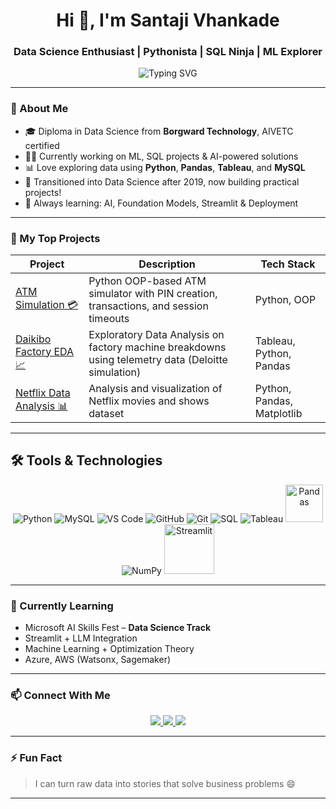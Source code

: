 <h1 align="center">Hi 👋, I'm Santaji Vhankade</h1>
<h3 align="center">Data Science Enthusiast | Pythonista | SQL Ninja | ML Explorer</h3>

<p align="center">
 <p align="center">
  <p align="center">
  <p align="center">
  <p align="center">
  <p align="center">
 <p align="center">
 <p align="center">
  <p align="center">
  <img src="https://readme-typing-svg.demolab.com?font=Fira+Code&pause=2000&speed=80&center=true&width=1200&lines=Data+Science+%7C+Machine+Learning+%7C+Artificial+Intelligence+%7C+Python+%7C+SQL+%7C+Pandas+%7C+NumPy+%7C+Seaborn;Matplotlib+%7C+Tableau+%7C+Power+BI+%7C+Excel+%7C+Streamlit+%7C+Jupyter+Notebook+%7C+VS+Code;Git+%26+GitHub+%7C+Scikit-learn+%7C+XGBoost+%7C+MySQL+%7C+APIs+%7C+Web+Scraping" alt="Typing SVG" />
</p>




</p>



</p>

---

### 🚀 About Me

- 🎓 Diploma in Data Science from **Borgward Technology**, AIVETC certified
- 👨‍💻 Currently working on ML, SQL projects & AI-powered solutions  
- 📊 Love exploring data using **Python**, **Pandas**, **Tableau**, and **MySQL**
- 🔄 Transitioned into Data Science after 2019, now building practical projects!
- 🧠 Always learning: AI, Foundation Models, Streamlit & Deployment

---

### 📌 My Top Projects

| Project | Description | Tech Stack |
|---------|-------------|------------|
| [ATM Simulation 💳](https://github.com/santajivhankade/atm-simulation) | Python OOP-based ATM simulator with PIN creation, transactions, and session timeouts | Python, OOP |
| [Daikibo Factory EDA 📈](https://github.com/santajivhankade/daikibo-telemetry-eda) | Exploratory Data Analysis on factory machine breakdowns using telemetry data (Deloitte simulation) | Tableau, Python, Pandas |
| [Netflix Data Analysis 📊](https://github.com/santajivhankade/netflix-data-analysis) | Analysis and visualization of Netflix movies and shows dataset | Python, Pandas, Matplotlib |



---

<h2 align="left">🛠️ Tools & Technologies</h2>
<p align="center">
  <img src="https://img.icons8.com/color/48/000000/python.png" alt="Python"/>
  <img src="https://img.icons8.com/ios-filled/50/000000/mysql-logo.png" alt="MySQL"/>
  <img src="https://img.icons8.com/fluent/48/000000/visual-studio-code-2019.png" alt="VS Code"/>
  <img src="https://img.icons8.com/ios-glyphs/48/000000/github.png" alt="GitHub"/>
  <img src="https://img.icons8.com/color/48/000000/git.png" alt="Git"/>
  <img src="https://img.icons8.com/external-flat-juicy-fish/60/000000/external-sql-coding-and-development-flat-flat-juicy-fish.png" alt="SQL"/>
  <img src="https://img.icons8.com/color/48/000000/tableau-software.png" alt="Tableau"/>
  <img src="https://raw.githubusercontent.com/valohai/ml-logos/master/pandas.svg" alt="Pandas" width="60" height="60"/>
  <img src="https://img.icons8.com/color/48/000000/numpy.png" alt="NumPy"/>
  <img src="https://streamlit.io/images/brand/streamlit-logo-primary-colormark-darktext.png" alt="Streamlit" width="80"/>
</p>




---

### 🌱 Currently Learning

- Microsoft AI Skills Fest – **Data Science Track**
- Streamlit + LLM Integration
- Machine Learning + Optimization Theory
- Azure, AWS (Watsonx, Sagemaker)

---

### 📫 Connect With Me

<p align="center">
  <a href="https://www.linkedin.com/in/santaji-vhankade" target="_blank">
    <img src="https://img.shields.io/badge/-LinkedIn-blue?style=for-the-badge&logo=linkedin">
  </a>
  <a href="mailto:santajivhankade@gmail.com">
    <img src="https://img.shields.io/badge/-Email-D14836?style=for-the-badge&logo=gmail&logoColor=white">
  </a>
  <a href="https://your-portfolio-link.com" target="_blank">
    <img src="https://img.shields.io/badge/-Portfolio-black?style=for-the-badge&logo=web">
  </a>
</p>

---

### ⚡ Fun Fact

> I can turn raw data into stories that solve business problems 😄

---

